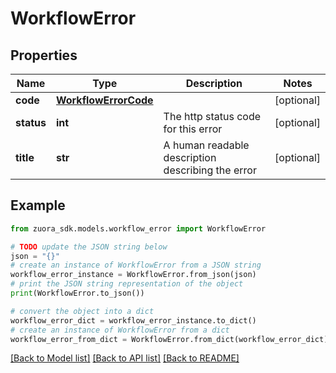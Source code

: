 # WorkflowError


## Properties

Name | Type | Description | Notes
------------ | ------------- | ------------- | -------------
**code** | [**WorkflowErrorCode**](WorkflowErrorCode.md) |  | [optional] 
**status** | **int** | The http status code for this error | [optional] 
**title** | **str** | A human readable description describing the error | [optional] 

## Example

```python
from zuora_sdk.models.workflow_error import WorkflowError

# TODO update the JSON string below
json = "{}"
# create an instance of WorkflowError from a JSON string
workflow_error_instance = WorkflowError.from_json(json)
# print the JSON string representation of the object
print(WorkflowError.to_json())

# convert the object into a dict
workflow_error_dict = workflow_error_instance.to_dict()
# create an instance of WorkflowError from a dict
workflow_error_from_dict = WorkflowError.from_dict(workflow_error_dict)
```
[[Back to Model list]](../README.md#documentation-for-models) [[Back to API list]](../README.md#documentation-for-api-endpoints) [[Back to README]](../README.md)


